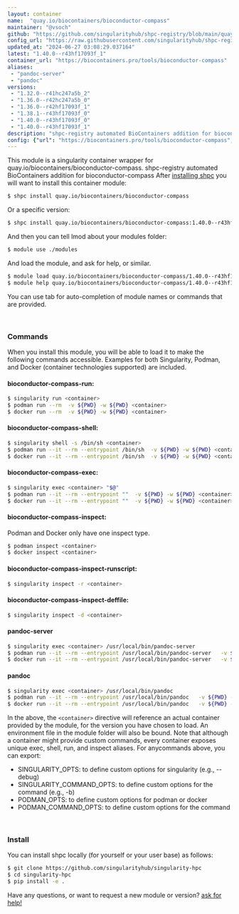 ```yaml
---
layout: container
name:  "quay.io/biocontainers/bioconductor-compass"
maintainer: "@vsoch"
github: "https://github.com/singularityhub/shpc-registry/blob/main/quay.io/biocontainers/bioconductor-compass/container.yaml"
config_url: "https://raw.githubusercontent.com/singularityhub/shpc-registry/main/quay.io/biocontainers/bioconductor-compass/container.yaml"
updated_at: "2024-06-27 03:08:29.037164"
latest: "1.40.0--r43hf17093f_1"
container_url: "https://biocontainers.pro/tools/bioconductor-compass"
aliases:
 - "pandoc-server"
 - "pandoc"
versions:
 - "1.32.0--r41hc247a5b_2"
 - "1.36.0--r42hc247a5b_0"
 - "1.36.0--r42hf17093f_1"
 - "1.38.1--r43hf17093f_0"
 - "1.40.0--r43hf17093f_0"
 - "1.40.0--r43hf17093f_1"
description: "shpc-registry automated BioContainers addition for bioconductor-compass"
config: {"url": "https://biocontainers.pro/tools/bioconductor-compass", "maintainer": "@vsoch", "description": "shpc-registry automated BioContainers addition for bioconductor-compass", "latest": {"1.40.0--r43hf17093f_1": "sha256:0e5499811981ac30cb52d4107bd26108df14ca15d7130b8a026e4da5755396e0"}, "tags": {"1.32.0--r41hc247a5b_2": "sha256:e50c8ace23b8dc4056ffe80c8b706784de8475fe2a528a99c0b57adfccf46127", "1.36.0--r42hc247a5b_0": "sha256:a1ff830040ecfe4c41a5c976e9cba62eb9548c5870682e04d366d2df2bb0d81f", "1.36.0--r42hf17093f_1": "sha256:1e9b7d297ae6b05a1c4699c50691eaddc53b738b3f26768cfb0a9e710d2f9887", "1.38.1--r43hf17093f_0": "sha256:797c58f6f70c52958d008fc0536f43d7ea59e6a8c6bbc9d2b9cde2daa45800f0", "1.40.0--r43hf17093f_0": "sha256:8084e44008e4fa94d00beaa185c1b92ac6a72f54d580984bc55470ac46de9afe", "1.40.0--r43hf17093f_1": "sha256:0e5499811981ac30cb52d4107bd26108df14ca15d7130b8a026e4da5755396e0"}, "docker": "quay.io/biocontainers/bioconductor-compass", "aliases": {"pandoc-server": "/usr/local/bin/pandoc-server", "pandoc": "/usr/local/bin/pandoc"}}
---
```


This module is a singularity container wrapper for quay.io/biocontainers/bioconductor-compass.
shpc-registry automated BioContainers addition for bioconductor-compass
After [installing shpc](#install) you will want to install this container module:


```bash
$ shpc install quay.io/biocontainers/bioconductor-compass
```

Or a specific version:

```bash
$ shpc install quay.io/biocontainers/bioconductor-compass:1.40.0--r43hf17093f_1
```

And then you can tell lmod about your modules folder:

```bash
$ module use ./modules
```

And load the module, and ask for help, or similar.

```bash
$ module load quay.io/biocontainers/bioconductor-compass/1.40.0--r43hf17093f_1
$ module help quay.io/biocontainers/bioconductor-compass/1.40.0--r43hf17093f_1
```

You can use tab for auto-completion of module names or commands that are provided.

<br>

### Commands

When you install this module, you will be able to load it to make the following commands accessible.
Examples for both Singularity, Podman, and Docker (container technologies supported) are included.

#### bioconductor-compass-run:

```bash
$ singularity run <container>
$ podman run --rm  -v ${PWD} -w ${PWD} <container>
$ docker run --rm  -v ${PWD} -w ${PWD} <container>
```

#### bioconductor-compass-shell:

```bash
$ singularity shell -s /bin/sh <container>
$ podman run --it --rm --entrypoint /bin/sh  -v ${PWD} -w ${PWD} <container>
$ docker run --it --rm --entrypoint /bin/sh  -v ${PWD} -w ${PWD} <container>
```

#### bioconductor-compass-exec:

```bash
$ singularity exec <container> "$@"
$ podman run --it --rm --entrypoint ""  -v ${PWD} -w ${PWD} <container> "$@"
$ docker run --it --rm --entrypoint ""  -v ${PWD} -w ${PWD} <container> "$@"
```

#### bioconductor-compass-inspect:

Podman and Docker only have one inspect type.

```bash
$ podman inspect <container>
$ docker inspect <container>
```

#### bioconductor-compass-inspect-runscript:

```bash
$ singularity inspect -r <container>
```

#### bioconductor-compass-inspect-deffile:

```bash
$ singularity inspect -d <container>
```


#### pandoc-server

```bash
$ singularity exec <container> /usr/local/bin/pandoc-server
$ podman run --it --rm --entrypoint /usr/local/bin/pandoc-server   -v ${PWD} -w ${PWD} <container> -c " $@"
$ docker run --it --rm --entrypoint /usr/local/bin/pandoc-server   -v ${PWD} -w ${PWD} <container> -c " $@"
```


#### pandoc

```bash
$ singularity exec <container> /usr/local/bin/pandoc
$ podman run --it --rm --entrypoint /usr/local/bin/pandoc   -v ${PWD} -w ${PWD} <container> -c " $@"
$ docker run --it --rm --entrypoint /usr/local/bin/pandoc   -v ${PWD} -w ${PWD} <container> -c " $@"
```



In the above, the `<container>` directive will reference an actual container provided
by the module, for the version you have chosen to load. An environment file in the
module folder will also be bound. Note that although a container
might provide custom commands, every container exposes unique exec, shell, run, and
inspect aliases. For anycommands above, you can export:

 - SINGULARITY_OPTS: to define custom options for singularity (e.g., --debug)
 - SINGULARITY_COMMAND_OPTS: to define custom options for the command (e.g., -b)
 - PODMAN_OPTS: to define custom options for podman or docker
 - PODMAN_COMMAND_OPTS: to define custom options for the command

<br>

### Install

You can install shpc locally (for yourself or your user base) as follows:

```bash
$ git clone https://github.com/singularityhub/singularity-hpc
$ cd singularity-hpc
$ pip install -e .
```

Have any questions, or want to request a new module or version? [ask for help!](https://github.com/singularityhub/singularity-hpc/issues)